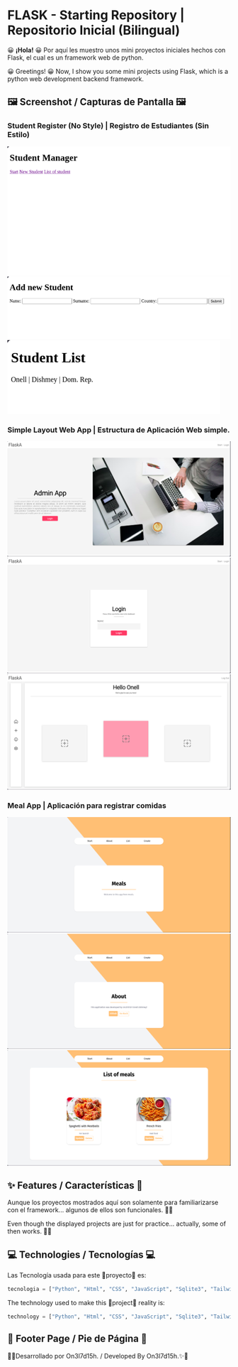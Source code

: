 # FLASK - Starting Repository | Repositorio Inicial (Bilingual)


😀 **¡Hola!** 😀
Por aquí les muestro unos mini proyectos iniciales hechos con Flask, el cual es un framework web de python.


😀 Greetings! 😀
Now, I show you some mini projects using Flask, which is a python web development backend framework.

## 🖼 Screenshot / Capturas de Pantalla 🖼

### Student Register (No Style) | Registro de Estudiantes (Sin Estilo)
![](/assets/images/student-register.png)
![](/assets/images/student-register2.png)
![](/assets/images/student-register3.png)

### Simple Layout Web App | Estructura de Aplicación Web simple.
![](/assets/images/flaska.png)
![](/assets/images/flaska2.png)
![](/assets/images/flaska3.png)

### Meal App | Aplicación para registrar comidas
![](/assets/images/meals.png)
![](/assets/images/meals2.png)
![](/assets/images/meals3.png)


## ✨ Features / Características 🌟

Aunque los proyectos mostrados aquí son solamente para familiarizarse con el framework... algunos de ellos son funcionales. 🌟✨

Even though the displayed projects are just for practice... actually, some of then works. 🌟✨


## 💻 Technologies / Tecnologías 💻
Las Tecnología usada para este 👷proyecto👷 es:

``` Python
tecnologia = ["Python", "Html", "CSS", "JavaScript", "Sqlite3", "TailwindCSS"];
```

The technology used to make this 👷project👷 reality is:

``` Python
technology = ["Python", "Html", "CSS", "JavaScript", "Sqlite3", "TailwindCSS"];
```

## 👣 Footer Page / Pie de Página 👣

🌟✨Desarrollado por On3l7d15h. / Developed By On3l7d15h.✨🌟